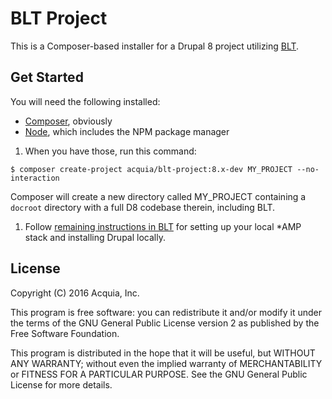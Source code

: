 # BLT Project

This is a Composer-based installer for a Drupal 8 project utilizing [BLT](https://github.com/acquia/blt).

## Get Started
You will need the following installed:

* [Composer](https://getcomposer.org), obviously
* [Node](https://nodejs.org), which includes the NPM package manager

1. When you have those, run this command:

  ```
  $ composer create-project acquia/blt-project:8.x-dev MY_PROJECT --no-interaction
  ```
  Composer will create a new directory called MY_PROJECT containing a ```docroot``` directory with a full D8 codebase therein, including BLT.
1. Follow [remaining instructions in BLT](https://github.com/acquia/blt/blob/8.x/INSTALL.md#set-up-your-amp-stack) for setting up your local \*AMP stack and installing Drupal locally.

## License

Copyright (C) 2016 Acquia, Inc.

This program is free software: you can redistribute it and/or modify it under the terms of the GNU General Public License version 2 as published by the Free Software Foundation.

This program is distributed in the hope that it will be useful, but WITHOUT ANY WARRANTY; without even the implied warranty of MERCHANTABILITY or FITNESS FOR A PARTICULAR PURPOSE.  See the GNU General Public License for more details.
